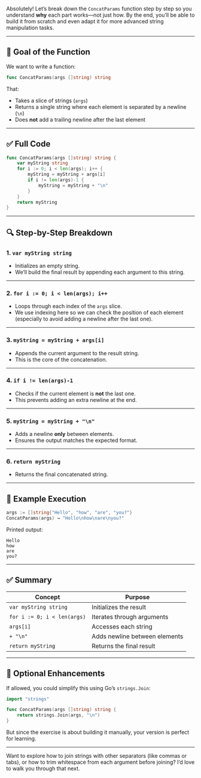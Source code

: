 Absolutely! Let’s break down the `ConcatParams` function step by step so you understand **why** each part works—not just how. By the end, you’ll be able to build it from scratch and even adapt it for more advanced string manipulation tasks.

---

## 🧠 Goal of the Function

We want to write a function:

```go
func ConcatParams(args []string) string
```

That:

- Takes a slice of strings (`args`)
- Returns a single string where each element is separated by a newline (`\n`)
- Does **not** add a trailing newline after the last element

---

## ✅ Full Code

```go
func ConcatParams(args []string) string {
	var myString string
	for i := 0; i < len(args); i++ {
		myString = myString + args[i]
		if i != len(args)-1 {
			myString = myString + "\n"
		}
	}
	return myString
}
```

---

## 🔍 Step-by-Step Breakdown

### 1. `var myString string`

- Initializes an empty string.
- We’ll build the final result by appending each argument to this string.

---

### 2. `for i := 0; i < len(args); i++`

- Loops through each index of the `args` slice.
- We use indexing here so we can check the position of each element (especially to avoid adding a newline after the last one).

---

### 3. `myString = myString + args[i]`

- Appends the current argument to the result string.
- This is the core of the concatenation.

---

### 4. `if i != len(args)-1`

- Checks if the current element is **not** the last one.
- This prevents adding an extra newline at the end.

---

### 5. `myString = myString + "\n"`

- Adds a newline **only** between elements.
- Ensures the output matches the expected format.

---

### 6. `return myString`

- Returns the final concatenated string.

---

## 🧪 Example Execution

```go
args := []string{"Hello", "how", "are", "you?"}
ConcatParams(args) → "Hello\nhow\nare\nyou?"
```

Printed output:
```
Hello
how
are
you?
```

---

## ✅ Summary

| Concept | Purpose |
|--------|---------|
| `var myString string` | Initializes the result |
| `for i := 0; i < len(args)` | Iterates through arguments |
| `args[i]` | Accesses each string |
| `+ "\n"` | Adds newline between elements |
| `return myString` | Returns the final result |

---

## 🧼 Optional Enhancements

If allowed, you could simplify this using Go’s `strings.Join`:

```go
import "strings"

func ConcatParams(args []string) string {
	return strings.Join(args, "\n")
}
```

But since the exercise is about building it manually, your version is perfect for learning.

---

Want to explore how to join strings with other separators (like commas or tabs), or how to trim whitespace from each argument before joining? I’d love to walk you through that next.
